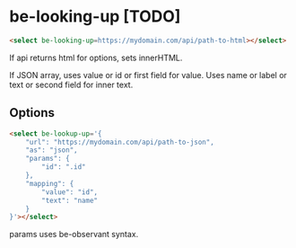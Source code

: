 # be-looking-up [TODO]

```html
<select be-looking-up=https://mydomain.com/api/path-to-html></select>
```

If api returns html for options, sets innerHTML.  

If JSON array, uses value or id or first field for value.  Uses name or label or text or second field for inner text.


## Options

```html
<select be-lookup-up='{
    "url": "https://mydomain.com/api/path-to-json",
    "as": "json",
    "params": {
        "id": ".id"
    },
    "mapping": {
        "value": "id",
        "text": "name"
    }
}'></select>
```

params uses be-observant syntax.
